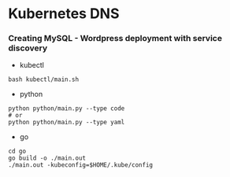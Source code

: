 # Kubernetes DNS

### Creating MySQL - Wordpress deployment with service discovery

* kubectl

```shell
bash kubectl/main.sh
```

* python

```shell
python python/main.py --type code
# or
python python/main.py --type yaml
```

* go

```shell
cd go
go build -o ./main.out
./main.out -kubeconfig=$HOME/.kube/config
```
